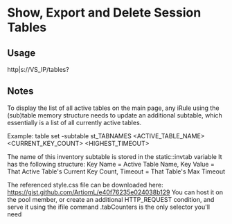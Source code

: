 # Show, Export and Delete Session Tables

## Usage
http|s://VS_IP/tables?

## Notes
To display the list of all active tables on the main page, any iRule using the (sub)table memory structure needs to update an additional subtable, which essentially is a list of all currently active tables.

Example: table set -subtable st\_TABNAMES \<ACTIVE\_TABLE\_NAME\> \<CURRENT\_KEY\_COUNT\> \<HIGHEST\_TIMEOUT\>

 The name of this inventory subtable is stored in the static::invtab variable
 It has the following structure:
 Key Name = Active Table Name, Key Value = That Active Table's Current Key Count, Timeout = That Table's Max Timeout

 The referenced style.css file can be downloaded here: https://gist.github.com/ArtiomL/e40f76235e024038b129
 You can host it on the pool member, or create an additional HTTP_REQUEST condition, and serve it using the ifile command
 .tabCounters is the only selector you'll need

